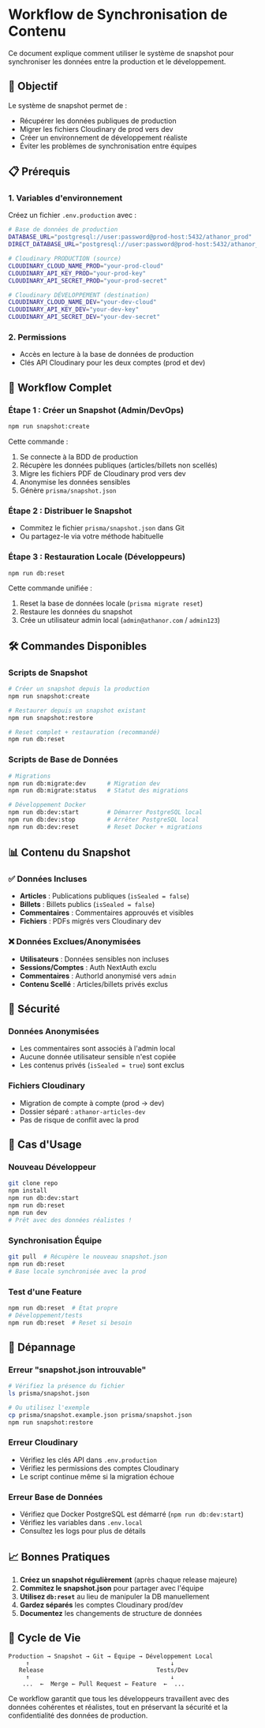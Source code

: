 # Workflow de Synchronisation de Contenu

Ce document explique comment utiliser le système de snapshot pour synchroniser les données entre la production et le développement.

## 🎯 Objectif

Le système de snapshot permet de :
- Récupérer les données publiques de production
- Migrer les fichiers Cloudinary de prod vers dev
- Créer un environnement de développement réaliste
- Éviter les problèmes de synchronisation entre équipes

## 📋 Prérequis

### 1. Variables d'environnement

Créez un fichier `.env.production` avec :
```bash
# Base de données de production
DATABASE_URL="postgresql://user:password@prod-host:5432/athanor_prod"
DIRECT_DATABASE_URL="postgresql://user:password@prod-host:5432/athanor_prod"

# Cloudinary PRODUCTION (source)
CLOUDINARY_CLOUD_NAME_PROD="your-prod-cloud"
CLOUDINARY_API_KEY_PROD="your-prod-key"
CLOUDINARY_API_SECRET_PROD="your-prod-secret"

# Cloudinary DÉVELOPPEMENT (destination)
CLOUDINARY_CLOUD_NAME_DEV="your-dev-cloud"
CLOUDINARY_API_KEY_DEV="your-dev-key"
CLOUDINARY_API_SECRET_DEV="your-dev-secret"
```

### 2. Permissions

- Accès en lecture à la base de données de production
- Clés API Cloudinary pour les deux comptes (prod et dev)

## 🔄 Workflow Complet

### Étape 1 : Créer un Snapshot (Admin/DevOps)

```bash
npm run snapshot:create
```

Cette commande :
1. Se connecte à la BDD de production
2. Récupère les données publiques (articles/billets non scellés)
3. Migre les fichiers PDF de Cloudinary prod vers dev
4. Anonymise les données sensibles
5. Génère `prisma/snapshot.json`

### Étape 2 : Distribuer le Snapshot

- Commitez le fichier `prisma/snapshot.json` dans Git
- Ou partagez-le via votre méthode habituelle

### Étape 3 : Restauration Locale (Développeurs)

```bash
npm run db:reset
```

Cette commande unifiée :
1. Reset la base de données locale (`prisma migrate reset`)
2. Restaure les données du snapshot
3. Crée un utilisateur admin local (`admin@athanor.com` / `admin123`)

## 🛠️ Commandes Disponibles

### Scripts de Snapshot

```bash
# Créer un snapshot depuis la production
npm run snapshot:create

# Restaurer depuis un snapshot existant
npm run snapshot:restore

# Reset complet + restauration (recommandé)
npm run db:reset
```

### Scripts de Base de Données

```bash
# Migrations
npm run db:migrate:dev      # Migration dev
npm run db:migrate:status   # Statut des migrations

# Développement Docker
npm run db:dev:start        # Démarrer PostgreSQL local
npm run db:dev:stop         # Arrêter PostgreSQL local
npm run db:dev:reset        # Reset Docker + migrations
```

## 📊 Contenu du Snapshot

### ✅ Données Incluses
- **Articles** : Publications publiques (`isSealed = false`)
- **Billets** : Billets publics (`isSealed = false`)
- **Commentaires** : Commentaires approuvés et visibles
- **Fichiers** : PDFs migrés vers Cloudinary dev

### ❌ Données Exclues/Anonymisées
- **Utilisateurs** : Données sensibles non incluses
- **Sessions/Comptes** : Auth NextAuth exclu
- **Commentaires** : AuthorId anonymisé vers `admin`
- **Contenu Scellé** : Articles/billets privés exclus

## 🔐 Sécurité

### Données Anonymisées
- Les commentaires sont associés à l'admin local
- Aucune donnée utilisateur sensible n'est copiée
- Les contenus privés (`isSealed = true`) sont exclus

### Fichiers Cloudinary
- Migration de compte à compte (prod → dev)
- Dossier séparé : `athanor-articles-dev`
- Pas de risque de conflit avec la prod

## 🚀 Cas d'Usage

### Nouveau Développeur
```bash
git clone repo
npm install
npm run db:dev:start
npm run db:reset
npm run dev
# Prêt avec des données réalistes !
```

### Synchronisation Équipe
```bash
git pull  # Récupère le nouveau snapshot.json
npm run db:reset
# Base locale synchronisée avec la prod
```

### Test d'une Feature
```bash
npm run db:reset  # État propre
# Développement/tests
npm run db:reset  # Reset si besoin
```

## 🐛 Dépannage

### Erreur "snapshot.json introuvable"
```bash
# Vérifiez la présence du fichier
ls prisma/snapshot.json

# Ou utilisez l'exemple
cp prisma/snapshot.example.json prisma/snapshot.json
npm run snapshot:restore
```

### Erreur Cloudinary
- Vérifiez les clés API dans `.env.production`
- Vérifiez les permissions des comptes Cloudinary
- Le script continue même si la migration échoue

### Erreur Base de Données
- Vérifiez que Docker PostgreSQL est démarré (`npm run db:dev:start`)
- Vérifiez les variables dans `.env.local`
- Consultez les logs pour plus de détails

## 📈 Bonnes Pratiques

1. **Créez un snapshot régulièrement** (après chaque release majeure)
2. **Commitez le snapshot.json** pour partager avec l'équipe
3. **Utilisez `db:reset`** au lieu de manipuler la DB manuellement
4. **Gardez séparés** les comptes Cloudinary prod/dev
5. **Documentez** les changements de structure de données

## 🔄 Cycle de Vie

```
Production → Snapshot → Git → Équipe → Développement Local
     ↑                                        ↓
   Release                                Tests/Dev
     ↑                                        ↓
    ...  ←  Merge ← Pull Request ← Feature  ←  ...
```

Ce workflow garantit que tous les développeurs travaillent avec des données cohérentes et réalistes, tout en préservant la sécurité et la confidentialité des données de production.
